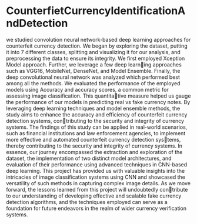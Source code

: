 # CounterfietCurrencyIdentificationAndDetection


we studied convolution neural network-based deep learning approaches
for counterfeit currency detection. We began by exploring the dataset, putting it into 7
different classes, splitting and visualizing it for our analysis, and preprocessing the data
to ensure its integrity.
We first employed Xception Model approach. Further, we leverage a few deep learning approaches such as VGG16, MobileNet, DenseNet, and Model Ensemble. Finally,
the deep convolutional neural network was analyzed which performed best among all
the methods. We evaluated the performance of the employed models using Accuracy
and accuracy scores, a common metric for assessing image classification. This quantitative measure helped us gauge the performance of our models in predicting real vs fake
currency notes.
By leveraging deep learning techniques and model ensemble methods, the study aims
to enhance the accuracy and efficiency of counterfeit currency detection systems, contributing to the security and integrity of currency systems. The findings of this study can
be applied in real-world scenarios, such as financial institutions and law enforcement
agencies, to implement more effective and automated counterfeit currency detection systems, thereby contributing to the security and integrity of currency systems.
In essence, our journey encompassed the extraction and exploration of the dataset, the
implementation of two distinct model architectures, and evaluation of their performance
using advanced techniques in CNN-based deep learning. This project has provided us
with valuable insights into the intricacies of image classification systems using CNN and
showcased the versatility of such methods in capturing complex image details.
As we move forward, the lessons learned from this project will undoubtedly contribute to our understanding of developing effective and scalable fake currency detection
algorithms, and the techniques employed can serve as a foundation for future endeavors
in the realm of wider currency verification systems.

